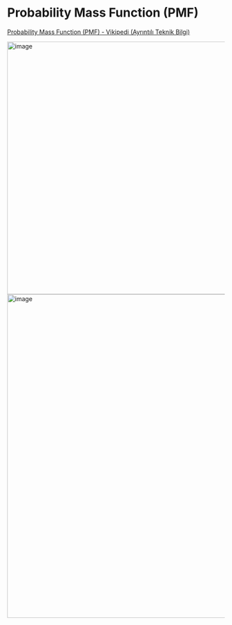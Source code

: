 # Probability Mass Function (PMF)

[Probability Mass Function (PMF) - Vikipedi (Ayrıntılı Teknik Bilgi)](https://en.wikipedia.org/wiki/Probability_mass_function)

<img width="899" height="584" alt="image" src="https://github.com/user-attachments/assets/33cc0fb7-bd90-4270-bf40-0545ffb1c74c" />


<img width="698" height="748" alt="image" src="https://github.com/user-attachments/assets/cf344f2d-b864-470a-b44e-ad2cb32205ce" />



